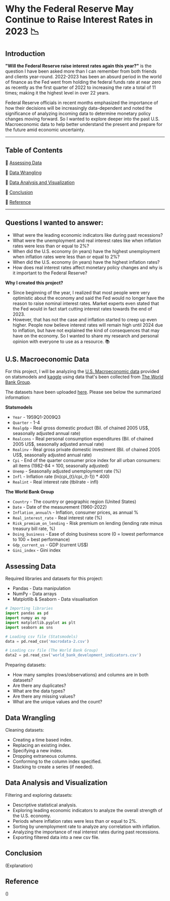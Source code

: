 # Why the Federal Reserve May Continue to Raise Interest Rates in 2023 :chart_with_downwards_trend:

## Introduction

**"Will the Federal Reserve raise interest rates again this year?"** is the question I have been asked more than I can remember from both friends and clients year-round. 2022-2023 has been an absurd period in the world of finance as the Fed went from holding the federal funds rate at near zero as recently as the first quarter of 2022 to increasing the rate a total of 11 times; making it the highest level in over 22 years.

Federal Reserve officials in recent months emphasized the importance of how their decisions will be increasingly data-dependent and noted the significance of analyzing incoming data to determine monetary policy changes moving forward. So I wanted to explore deeper into the past U.S. Macroeconomic data to help better understand the present and prepare for the future amid economic uncertainty. 

***

## Table of Contents

:pushpin: [Assessing Data](#assessing-data)

:pushpin: [Data Wrangling](#data_wranglings)

:pushpin: [Data Analysis and Visualization](#data_analysis_and_visualization)

:pushpin: [Conclusion](#conclusion)

:pushpin: [Reference](#reference)

***

## Questions I wanted to answer:

- What were the leading economic indicators like during past recessions?
- What were the unemployment and real interest rates like when inflation rates were less than or equal to 2%?
- When did the U.S. economy (in years) have the highest unemployment when inflation rates were less than or equal to 2%?
- When did the U.S. economy (in years) have the highest inflation rates?
- How does real interest rates affect monetary policy changes and why is it important to the Federal Reserve?

**Why I created this project?**
- Since beginning of the year, I realized that most people were very optimistic about the economy and said the Fed would no longer have the reason to raise nominal interest rates. Market experts even stated that the Fed would in fact start cutting interest rates towards the end of 2023.
- However, that has not the case and inflation started to creep up even higher. People now believe interest rates will remain high until 2024 due to inflation, but have not explained the kind of consequences that may have on the economy. So I wanted to share my research and personal opinion with everyone to use as a resource. :books:

## U.S. Macroeconomic Data

For this project, I will be analyzing the [U.S. Macroeconomic data](https://www.statsmodels.org/stable/datasets/generated/macrodata.html) provided on statsmodels and [kaggle](https://www.kaggle.com/datasets/nicolasgonzalezmunoz/world-bank-world-development-indicators) using data that's been collected from [The World Bank Group](https://www.worldbank.org/en/about/legal/terms-of-use-for-datasets).

The datasets have been uploaded [here](https://github.com/tylerchg/Project_1). Please see below the summarized information:

**Statsmodels**
- `Year` - 1959Q1-2009Q3 
- `Quarter` - 1-4
- `Realgdp` - Real gross domestic product (Bil. of chained 2005 US$, seasonally adjusted annual rate)
- `Realcons` - Real personal consumption expenditures (Bil. of chained 2005 US$, seasonally adjusted annual rate)
- `Realinv` - Real gross private domestic investment (Bil. of chained 2005 US$, seasonally adjusted annual rate)
- `Cpi` - End of the quarter consumer price index for all urban consumers: all items (1982-84 = 100, seasonally adjusted)
- `Unemp` - Seasonally adjusted unemployment rate (%)
- `Infl` - Inflation rate (ln(cpi_{t}/cpi_{t-1}) * 400)
- `Realint` - Real interest rate (tbilrate - infl)

**The World Bank Group**
- `Country` - The country or geographic region (United States)
- `Date` - Date of the measurement (1960-2022)
- `Inflation_annual%` - Inflation, consumer prices, as annual %
- `Real_interest_rate` - Real interest rate (%)
- `Risk_premium_on_lending` - Risk premium on lending (lending rate minus treasury bill rate, %)
- `Doing_business` - Ease of doing business score (0 = lowest performance to 100 = best performance)
- `Gdp_current_us` - GDP (current US$)
- `Gini_index` - Gini index

## Assessing Data

Required libraries and datasets for this project:
- Pandas - Data manipulation
- NumPy - Data arrays
- Matplotlib & Seaborn - Data visualisation

```python
# Importing libraries
import pandas as pd
import numpy as np
import matplotlib.pyplot as plt
import seaborn as sns

# Loading csv file (Statsmodels)
data = pd.read_csv('macrodata-2.csv')

# Loading csv file (The World Bank Group)
data2 = pd.read_csv('world_bank_development_indicators.csv')
```

Preparing datasets:
- How many samples (rows/observations) and columns are in both datasets?
- Are there any duplicates?
- What are the data types?
- Are there any missing values?
- What are the unique values and the count?

## Data Wrangling

Cleaning datasets:
- Creating a time based index.
- Replacing an existing index.
- Specifying a new index.
- Dropping extraneous columns.
- Conforming to the column index specified.
- Stacking to create a series (if needed).

## Data Analysis and Visualization

Filtering and exploring datasets:
- Descriptive statistical analysis.
- Exploring leading economic indicators to analyze the overall strength of the U.S. economy.
- Periods where inflation rates were less than or equal to 2%.
- Sorting by unemployment rate to analyze any correlation with inflation.
- Analyzing the importance of real interest rates during past recessions.
- Exporting filtered data into a new csv file.

## Conclusion

(Explanation)

## Reference

()